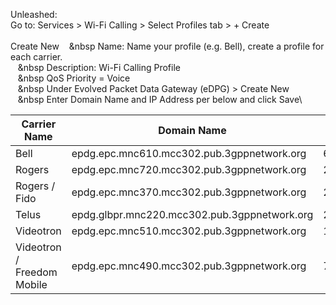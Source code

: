 Unleashed:\
Go to: Services > Wi-Fi Calling > Select Profiles tab > + Create\
\
Create New
 &nbsp;&nbsp;&nbsp;&nbsp Name: Name your profile (e.g. Bell), create a profile for each carrier.\
 &nbsp;&nbsp;&nbsp;&nbsp Description: Wi-Fi Calling Profile\
 &nbsp;&nbsp;&nbsp;&nbsp QoS Priority = Voice\
 &nbsp;&nbsp;&nbsp;&nbsp Under Evolved Packet Data Gateway (eDPG) > Create New\
 &nbsp;&nbsp;&nbsp;&nbsp Enter Domain Name and IP Address per below and click Save\

| Carrier Name               | Domain Name                                  | IP Address     |
| ---------------------------| -------------------------------------------  |----------------|
| Bell                       | epdg.epc.mnc610.mcc302.pub.3gppnetwork.org   | 69.158.242.2   |
| Rogers                     | epdg.epc.mnc720.mcc302.pub.3gppnetwork.org   | 209.148.157.48 |
| Rogers / Fido              | epdg.epc.mnc370.mcc302.pub.3gppnetwork.org   | 209.148.157.48 |
| Telus                      | epdg.glbpr.mnc220.mcc302.pub.3gppnetwork.org | 207.219.233.33 |
| Videotron                  | epdg.epc.mnc510.mcc302.pub.3gppnetwork.org   | 184.163.5.80   |
| Videotron / Freedom Mobile | epdg.epc.mnc490.mcc302.pub.3gppnetwork.org   | 74.115.197.33  |
